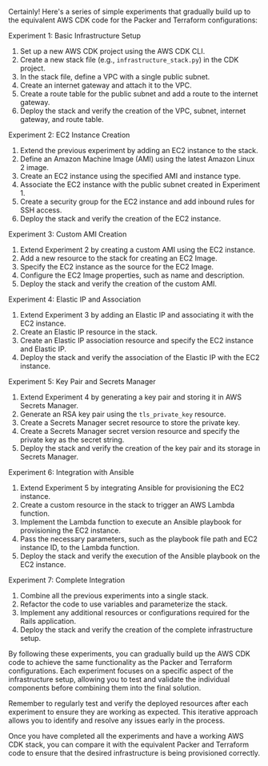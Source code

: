 Certainly! Here's a series of simple experiments that gradually build up to the equivalent AWS CDK code for the Packer and Terraform configurations:

Experiment 1: Basic Infrastructure Setup
1. Set up a new AWS CDK project using the AWS CDK CLI.
2. Create a new stack file (e.g., `infrastructure_stack.py`) in the CDK project.
3. In the stack file, define a VPC with a single public subnet.
4. Create an internet gateway and attach it to the VPC.
5. Create a route table for the public subnet and add a route to the internet gateway.
6. Deploy the stack and verify the creation of the VPC, subnet, internet gateway, and route table.

Experiment 2: EC2 Instance Creation
1. Extend the previous experiment by adding an EC2 instance to the stack.
2. Define an Amazon Machine Image (AMI) using the latest Amazon Linux 2 image.
3. Create an EC2 instance using the specified AMI and instance type.
4. Associate the EC2 instance with the public subnet created in Experiment 1.
5. Create a security group for the EC2 instance and add inbound rules for SSH access.
6. Deploy the stack and verify the creation of the EC2 instance.

Experiment 3: Custom AMI Creation
1. Extend Experiment 2 by creating a custom AMI using the EC2 instance.
2. Add a new resource to the stack for creating an EC2 Image.
3. Specify the EC2 instance as the source for the EC2 Image.
4. Configure the EC2 Image properties, such as name and description.
5. Deploy the stack and verify the creation of the custom AMI.

Experiment 4: Elastic IP and Association
1. Extend Experiment 3 by adding an Elastic IP and associating it with the EC2 instance.
2. Create an Elastic IP resource in the stack.
3. Create an Elastic IP association resource and specify the EC2 instance and Elastic IP.
4. Deploy the stack and verify the association of the Elastic IP with the EC2 instance.

Experiment 5: Key Pair and Secrets Manager
1. Extend Experiment 4 by generating a key pair and storing it in AWS Secrets Manager.
2. Generate an RSA key pair using the `tls_private_key` resource.
3. Create a Secrets Manager secret resource to store the private key.
4. Create a Secrets Manager secret version resource and specify the private key as the secret string.
5. Deploy the stack and verify the creation of the key pair and its storage in Secrets Manager.

Experiment 6: Integration with Ansible
1. Extend Experiment 5 by integrating Ansible for provisioning the EC2 instance.
2. Create a custom resource in the stack to trigger an AWS Lambda function.
3. Implement the Lambda function to execute an Ansible playbook for provisioning the EC2 instance.
4. Pass the necessary parameters, such as the playbook file path and EC2 instance ID, to the Lambda function.
5. Deploy the stack and verify the execution of the Ansible playbook on the EC2 instance.

Experiment 7: Complete Integration
1. Combine all the previous experiments into a single stack.
2. Refactor the code to use variables and parameterize the stack.
3. Implement any additional resources or configurations required for the Rails application.
4. Deploy the stack and verify the creation of the complete infrastructure setup.

By following these experiments, you can gradually build up the AWS CDK code to achieve the same functionality as the Packer and Terraform configurations. Each experiment focuses on a specific aspect of the infrastructure setup, allowing you to test and validate the individual components before combining them into the final solution.

Remember to regularly test and verify the deployed resources after each experiment to ensure they are working as expected. This iterative approach allows you to identify and resolve any issues early in the process.

Once you have completed all the experiments and have a working AWS CDK stack, you can compare it with the equivalent Packer and Terraform code to ensure that the desired infrastructure is being provisioned correctly.
